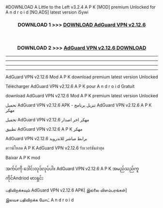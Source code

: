 #DOWNLOAD A Little to the Left v3.2.4 A P K [MOD] premium Unlocked for A n d r o i d [NO.ADS] latest version i5ywi 



<div align="center">

<h3>DOWNLOAD 1 >>> <a href="https://downloadmod1.web.app/?judul=AdGuard VPN v2.12.6">DOWNLOAD AdGuard VPN v2.12.6</a></h3><br>

<h3>DOWNLOAD 2 >>> <a href="https://downloadmod1.web.app/?judul=AdGuard VPN v2.12.6">AdGuard VPN v2.12.6 DOWNLOAD </a></h3>

</div>


----------------------------------------------------------

----------------------------------------------------------

----------------------------------------------------------

----------------------------------------------------------


AdGuard VPN v2.12.6 Mod A P K download premium latest version Unlocked

Télécharger AdGuard VPN v2.12.6 A P K pour A n d r o i d Gratuit

download AdGuard VPN v2.12.6 Mod A P K premium latest version Unlocked

تحميل AdGuard VPN v2.12.6 APK - تنزيل برنامج AdGuard VPN v2.12.6 A P K مهكر

تحميل AdGuard VPN v2.12.6 مهكر اخر اصدار

تطبيق AdGuard VPN v2.12.6 A P K مهكر

AdGuard VPN v2.12.6 برابط مباشر للاندرويد

ดาวน์โหลด A P K AdGuard VPN v2.12.6 รับเวอร์ชันล่าสุด

Baixar A P K mod

အက်ပ်ကို ဒေါင်းလုဒ်လုပ်ပါ။ AdGuard VPN v2.12.6 A P K အမည်သည်ကူကိုင်Andriod ဗားရှင်း

பதிவிறக்கவும் AdGuard VPN v2.12.6 APK[ இல்லை விளம்பரங்கள்] 
 
இலவச பதிவிறக்க மோட் A n d r o i d



